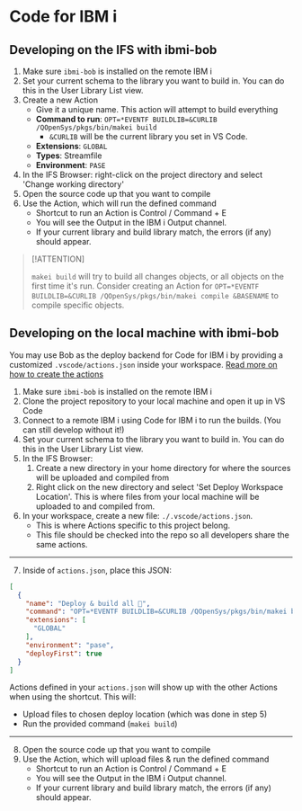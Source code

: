 # Code for IBM i

## Developing on the IFS with ibmi-bob

1. Make sure `ibmi-bob` is installed on the remote IBM i
2. Set your current schema to the library you want to build in. You can do this in the User Library List view.
3. Create a new Action
   * Give it a unique name. This action will attempt to build everything
   * **Command to run**: `OPT=*EVENTF BUILDLIB=&CURLIB /QOpenSys/pkgs/bin/makei build`
      * `&CURLIB` will be the current library you set in VS Code.
   * **Extensions**: `GLOBAL`
   * **Types**: Streamfile
   * **Environment**: `PASE`
4. In the IFS Browser: right-click on the project directory and select 'Change working directory'
5. Open the source code up that you want to compile
6. Use the Action, which will run the defined command
   * Shortcut to run an Action is Control / Command + E
   * You will see the Output in the IBM i Output channel.
   * If your current library and build library match, the errors (if any) should appear.

> [!ATTENTION]
>
> `makei build` will try to build all changes objects, or all objects on the first time it's run. Consider creating an Action for `OPT=*EVENTF BUILDLIB=&CURLIB /QOpenSys/pkgs/bin/makei compile &BASENAME` to compile specific objects.

## Developing on the local machine with ibmi-bob

You may use Bob as the deploy backend for Code for IBM i by providing a customized `.vscode/actions.json` inside your workspace. [Read more on how to create the actions](https://halcyon-tech.github.io/vscode-ibmi/#/?id=workspaces-amp-deployment)

1. Make sure `ibmi-bob` is installed on the remote IBM i
2. Clone the project repository to your local machine and open it up in VS Code
3. Connect to a remote IBM i using Code for IBM i to run the builds. (You can still develop without it!)
4. Set your current schema to the library you want to build in. You can do this in the User Library List view.
5. In the IFS Browser:
   1. Create a new directory in your home directory for where the sources will be uploaded and compiled from
   2. Right click on the new directory and select 'Set Deploy Workspace Location'. This is where files from your local machine will be uploaded to and compiled from.
6. In your workspace, create a new file: `./.vscode/actions.json`. 
   * This is where Actions specific to this project belong.
   * This file should be checked into the repo so all developers share the same actions.

---

7. Inside of `actions.json`, place this JSON:

```json
[
  {
    "name": "Deploy & build all 🔨",
    "command": "OPT=*EVENTF BUILDLIB=&CURLIB /QOpenSys/pkgs/bin/makei build",
    "extensions": [
      "GLOBAL"
    ],
    "environment": "pase",
    "deployFirst": true
  }
]
```

Actions defined in your `actions.json` will show up with the other Actions when using the shortcut. This will:

   * Upload files to chosen deploy location (which was done in step 5)
   * Run the provided command (`makei build`)

---

8. Open the source code up that you want to compile
9. Use the Action, which will upload files & run the defined command
   * Shortcut to run an Action is Control / Command + E
   * You will see the Output in the IBM i Output channel.
   * If your current library and build library match, the errors (if any) should appear.
